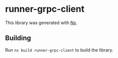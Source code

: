 # runner-grpc-client

This library was generated with [Nx](https://nx.dev).

## Building

Run `nx build runner-grpc-client` to build the library.
